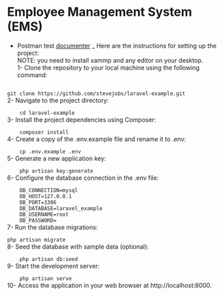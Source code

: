 # Employee Management System (EMS)

- Postman test [documenter](https://documenter.getpostman.com/view/28836077/2sA3Bt3AF3)
_ Here are the instructions for setting up the project: <br/>
NOTE: you need to install xammp and any editor on your desktop. <br/>
1- Clone the repository to your local machine using the following command: <br/>
<code>
git clone https://github.com/stevejobs/laravel-example.git
</code>
2- Navigate to the project directory: <br/>
<code>
    cd laravel-example
</code>
3- Install the project dependencies using Composer: <br/>
<code>
    composer install
</code>
4- Create a copy of the .env.example file and rename it to .env: <br/>
<code>
    cp .env.example .env
</code>
5- Generate a new application key: <br/>
<code>
    php artisan key:generate
</code>
6- Configure the database connection in the .env file: <br/>
<code>
    DB_CONNECTION=mysql
    DB_HOST=127.0.0.1
    DB_PORT=3306
    DB_DATABASE=laravel_example
    DB_USERNAME=root
    DB_PASSWORD=
</code>
7- Run the database migrations: <br/>
<code>
php artisan migrate
</code>
8- Seed the database with sample data (optional): <br/>
<code>
    php artisan db:seed
</code>
9- Start the development server: <br/>
<code>
    php artisan serve
</code>
10- Access the application in your web browser at http://localhost:8000. <br/>
